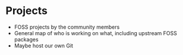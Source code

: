 # Projects
- FOSS projects by the community members
- General map of who is working on what, including upstream FOSS packages
- Maybe host our own Git

